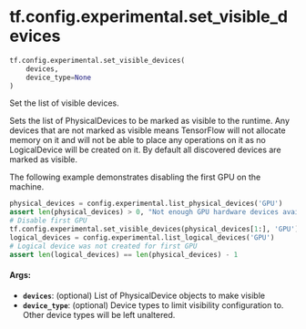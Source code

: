 <div itemscope itemtype="http://developers.google.com/ReferenceObject">
<meta itemprop="name" content="tf.config.experimental.set_visible_devices" />
<meta itemprop="path" content="Stable" />
</div>

# tf.config.experimental.set_visible_devices

``` python
tf.config.experimental.set_visible_devices(
    devices,
    device_type=None
)
```

Set the list of visible devices.

Sets the list of PhysicalDevices to be marked as visible to the runtime. Any
devices that are not marked as visible means TensorFlow will not allocate
memory on it and will not be able to place any operations on it as no
LogicalDevice will be created on it. By default all discovered devices are
marked as visible.

The following example demonstrates disabling the first GPU on the machine.

```python
physical_devices = config.experimental.list_physical_devices('GPU')
assert len(physical_devices) > 0, "Not enough GPU hardware devices available"
# Disable first GPU
tf.config.experimental.set_visible_devices(physical_devices[1:], 'GPU')
logical_devices = config.experimental.list_logical_devices('GPU')
# Logical device was not created for first GPU
assert len(logical_devices) == len(physical_devices) - 1
```

#### Args:

* <b>`devices`</b>: (optional) List of PhysicalDevice objects to make visible
* <b>`device_type`</b>: (optional) Device types to limit visibility configuration to.
    Other device types will be left unaltered.